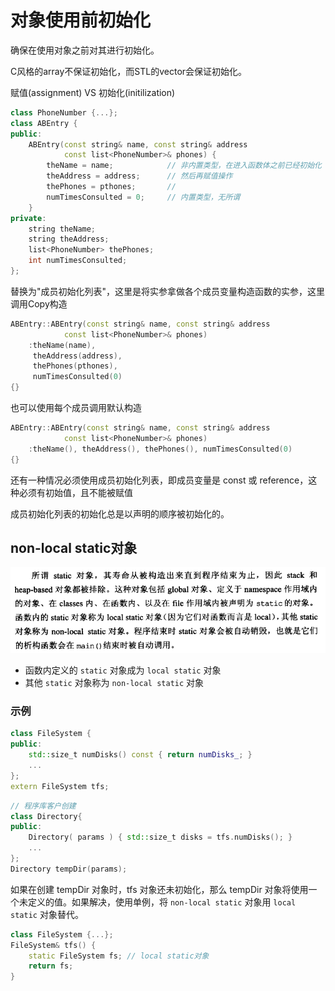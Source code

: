 
# 对象使用前初始化

确保在使用对象之前对其进行初始化。

C风格的array不保证初始化，而STL的vector会保证初始化。

赋值(assignment) VS 初始化(initilization)

```cpp
class PhoneNumber {...};
class ABEntry {
public:
    ABEntry(const string& name, const string& address
            const list<PhoneNumber>& phones) {
        theName = name;            // 非内置类型，在进入函数体之前已经初始化（调用默认构造）
        theAddress = address;      // 然后再赋值操作
        thePhones = pthones;       //
        numTimesConsulted = 0;     // 内置类型，无所谓
    }
private:
    string theName;
    string theAddress;
    list<PhoneNumber> thePhones;
    int numTimesConsulted;
};
```

替换为"成员初始化列表"，这里是将实参拿做各个成员变量构造函数的实参，这里调用Copy构造

```cpp
ABEntry::ABEntry(const string& name, const string& address
            const list<PhoneNumber>& phones) 
    :theName(name),
     theAddress(address),
     thePhones(pthones),
     numTimesConsulted(0)
{}
```

也可以使用每个成员调用默认构造

```cpp
ABEntry::ABEntry(const string& name, const string& address
            const list<PhoneNumber>& phones) 
    :theName(), theAddress(), thePhones(), numTimesConsulted(0)
{}
```

还有一种情况必须使用成员初始化列表，即成员变量是 const 或 reference，这种必须有初始值，且不能被赋值

成员初始化列表的初始化总是以声明的顺序被初始化的。

## non-local static对象

![static](./figs/fig-04-01.png)

* 函数内定义的 `static` 对象成为 `local static` 对象
* 其他 `static` 对象称为 `non-local static` 对象

### 示例
```c++
class FileSystem {
public:
    std::size_t numDisks() const { return numDisks_; }
    ...
};
extern FileSystem tfs;
```

```c++
// 程序库客户创建
class Directory{
public:
    Directory( params ) { std::size_t disks = tfs.numDisks(); }
    ...
};
Directory tempDir(params);
```

如果在创建 tempDir 对象时，tfs 对象还未初始化，那么 tempDir 对象将使用一个未定义的值。如果解决，使用单例，将 `non-local static` 对象用 `local static` 对象替代。
```c++
class FileSystem {...};
FileSystem& tfs() {
    static FileSystem fs; // local static对象
    return fs;
}
```